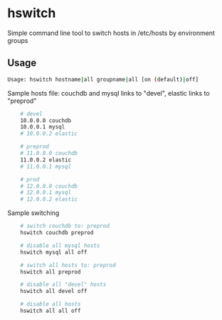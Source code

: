 # hswitch

Simple command line tool to switch hosts in /etc/hosts by environment groups

## Usage
```bash
Usage: hswitch hostname|all groupname|all [on (default)|off]
```

Sample hosts file: couchdb and mysql links to "devel", elastic links to "preprod"

```bash
    # devel
    10.0.0.0 couchdb
    10.0.0.1 mysql
    # 10.0.0.2 elastic

    # preprod
    # 11.0.0.0 couchdb
    11.0.0.2 elastic
    # 11.0.0.1 mysql

    # prod
    # 12.0.0.0 couchdb
    # 12.0.0.1 mysql
    # 12.0.0.2 elastic
```

Sample switching

```bash
    # switch couchdb to: preprod
    hswitch couchdb preprod

    # disable all mysql hosts
    hswitch mysql all off

    # switch all hosts to: preprod
    hswitch all preprod

    # disable all "devel" hosts
    hswitch all devel off

    # disable all hosts
    hswitch all all off

```
